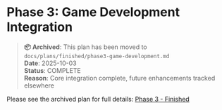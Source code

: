 # Phase 3: Game Development Integration

> **📦 Archived**: This plan has been moved to `docs/plans/finished/phase3-game-development.md`  
> **Date**: 2025-10-03  
> **Status**: COMPLETE  
> **Reason**: Core integration complete, future enhancements tracked elsewhere

Please see the archived plan for full details: [Phase 3 - Finished](../finished/phase3-game-development.md)
